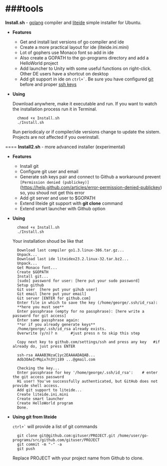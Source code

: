 ###tools
====
**Install.sh** - [golang](http://golang.org) compiler and [liteide](https://github.com/visualfc/liteide) simple installer for Ubuntu.

* **Features**
    * Get and install last versions of go compiler and ide
    * Create a more practical layout for ide (liteide.ini.mini)
    * Lot of gophers use Monaco font so add in ide
    * Also create a GOPATH to the go-programs directory and add a HelloWorld project
    * Add launcher to Unity with some useful functions on right-click. Other DE users have a shortcut on desktop
    * Add git support in ide on `` ctrl+` ``. Be sure you have configured [git](https://help.github.com/articles/set-up-git) before and proper [ssh keys](https://help.github.com/articles/generating-ssh-keys)
* **Using**

    Download anywhere, make it executable and run. If you want to watch the installation process run it in Terminal.

        chmod +x Install.sh
        ./Install.sh

    Run periodicaly or if compiler/ide versions change to update the sistem. Projects are not affected if you overinstall.

====
**Install2.sh** - more advanced installer (experimental)

* **Features**
    * Install git
    * Configure git user and email
    * Generate ssh keys pair and connect to Github
      a workaround prevent `[Permission denied (publickey)]`(https://help.github.com/articles/error-permission-denied-publickey)
      so, you shoud not get this error
    * Add git server and user to $GOPATH
    * Extend liteide git support with **git clone** command
    * Extend smart launcher with Github option

* **Using**

        chmod +x Install.sh
        ./Install.sh

    Your installation shoud be like that

        Download last compiler go1.3.linux-386.tar.gz...
        Unpack...
        Download last ide liteidex23.2.linux-32.tar.bz2...
        Unpack...
        Get Monaco font...
        Create $GOPATH
        Install git...
        [sudo] password for user: [here put your sudo password]
        Setup github
        Git user  [here put your gihub user]
        Git email [here put your email]
        Git server [ENTER for github.com]
        Enter file in which to save the key (/home/george/.ssh/id_rsa): 
        **here you must see**
        Enter passphrase (empty for no passphrase): [here write a password for git access]
        Enter same passphrase again: 
        **or if you already generate keys**
        /home/george/.ssh/id_rsa already exists.
        Overwrite (y/n)? n      #just press n to skip this step
        
        Copy next key to github.com/settings/ssh and press any key   #if already do, just press ENTER
        
        ssh-rsa AAAAB3NzaC1yc2EAAAADAQAB...
        Adb3OAeIrMqix7n3Yj189 ...@gmail.com
        
        Checking the key...
        Enter passphrase for key '/home/george/.ssh/id_rsa':    # enter the git access password
        Hi user! You've successfully authenticated, but GitHub does not provide shell access.
        Add git support to liteide...
        Create liteide.ini.mini
        Create smart launcher
        Create HelloWorld program
        Done.

* **Using git from liteide**

    `` ctrl+` `` will provide a list of git commands

        git clone git@github.com:gituser/PROJECT.git /home/user/go-programs/src/github.com/gituser/PROJECT
        git commit -m "-" -a
        git push

    Replace PROJECT with your project name from Github to clone.


